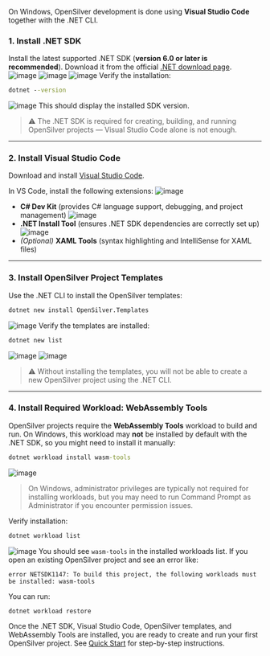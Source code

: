 On Windows, OpenSilver development is done using **Visual Studio Code** together with the .NET CLI.

### 1. Install .NET SDK
Install the latest supported .NET SDK (**version 6.0 or later is recommended**).
Download it from the official [.NET download page](https://dotnet.microsoft.com/download).
![image](https://raw.githubusercontent.com/UserwareDocumentation/userware-docs/main/images/bc199230014f4d91bbf06cf5d8825c8d.png)
![image](https://raw.githubusercontent.com/UserwareDocumentation/userware-docs/main/images/b8b337089add4725838f73fa0ce4fc74.png)
![image](https://raw.githubusercontent.com/UserwareDocumentation/userware-docs/main/images/7427b059997b407693d95e2be05083dc.png)
Verify the installation:
```cmd
dotnet --version
```
![image](https://raw.githubusercontent.com/UserwareDocumentation/userware-docs/main/images/439fd0f9d65a44e8a2a4fce389ecef00.png)
This should display the installed SDK version.
> ⚠ The .NET SDK is required for creating, building, and running OpenSilver projects — Visual Studio Code alone is not enough.
---
### 2. Install Visual Studio Code
Download and install [Visual Studio Code](https://code.visualstudio.com/).
 
In VS Code, install the following extensions:
![image](https://raw.githubusercontent.com/UserwareDocumentation/userware-docs/main/images/283f78a36b3f42e9a5d349f6e4dcc719.png)
* **C# Dev Kit** (provides C# language support, debugging, and project management)
![image](https://raw.githubusercontent.com/UserwareDocumentation/userware-docs/main/images/adabc1f72f52449b9e0f2889d9f5d2ed.png)
* **.NET Install Tool** (ensures .NET SDK dependencies are correctly set up)
![image](https://raw.githubusercontent.com/UserwareDocumentation/userware-docs/main/images/6a3350e6ee064fd5a3e3efd637b847ea.png)
* *(Optional)* **XAML Tools** (syntax highlighting and IntelliSense for XAML files)
---
### 3. Install OpenSilver Project Templates
Use the .NET CLI to install the OpenSilver templates:
```cmd
dotnet new install OpenSilver.Templates
```
![image](https://raw.githubusercontent.com/UserwareDocumentation/userware-docs/main/images/b84f85f3e32d4c68bfd9327b4bf73bc4.png)
Verify the templates are installed:
```cmd
dotnet new list
```
![image](https://raw.githubusercontent.com/UserwareDocumentation/userware-docs/main/images/25628f48638d4db38c117f9f953f5dae.png)
![image](https://raw.githubusercontent.com/UserwareDocumentation/userware-docs/main/images/b24b2b4487c14006b314d67b0dead5f5.png)
> ⚠ Without installing the templates, you will not be able to create a new OpenSilver project using the .NET CLI.
---
### 4. Install Required Workload: WebAssembly Tools
OpenSilver projects require the **WebAssembly Tools** workload to build and run.
On Windows, this workload may **not** be installed by default with the .NET SDK, so you might need to install it manually:
```cmd
dotnet workload install wasm-tools
```
![image](https://raw.githubusercontent.com/UserwareDocumentation/userware-docs/main/images/13946950caf94535a7c1c90a057a3eb7.png)
> On Windows, administrator privileges are typically not required for installing workloads, but you may need to run Command Prompt as Administrator if you encounter permission issues.

Verify installation:
```cmd
dotnet workload list
```
![image](https://raw.githubusercontent.com/UserwareDocumentation/userware-docs/main/images/aab4a4cdc8594ffcbdd1eca931c71a13.png)
You should see `wasm-tools` in the installed workloads list.
If you open an existing OpenSilver project and see an error like:
```
error NETSDK1147: To build this project, the following workloads must be installed: wasm-tools
```
You can run:
```cmd
dotnet workload restore
```


Once the .NET SDK, Visual Studio Code, OpenSilver templates, and WebAssembly Tools are installed, you are ready to create and run your first OpenSilver project.
See [Quick Start](link-to-quickstart) for step-by-step instructions.
